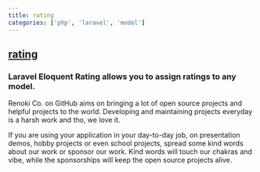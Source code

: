 ```yaml
---
title: rating
categories: ['php', 'laravel', 'model']
---
```

## [rating](https://github.com/renoki-co/rating)

### Laravel Eloquent Rating allows you to assign ratings to any model.


Renoki Co. on GitHub aims on bringing a lot of open source projects and helpful projects to the world. Developing and maintaining projects everyday is a harsh work and tho, we love it.

If you are using your application in your day-to-day job, on presentation demos, hobby projects or even school projects, spread some kind words about our work or sponsor our work. Kind words will touch our chakras and vibe, while the sponsorships will keep the open source projects alive.
